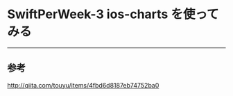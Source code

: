# SwiftPerWeek-3 ios-charts を使ってみる

***


## 参考
http://qiita.com/touyu/items/4fbd6d8187eb74752ba0


